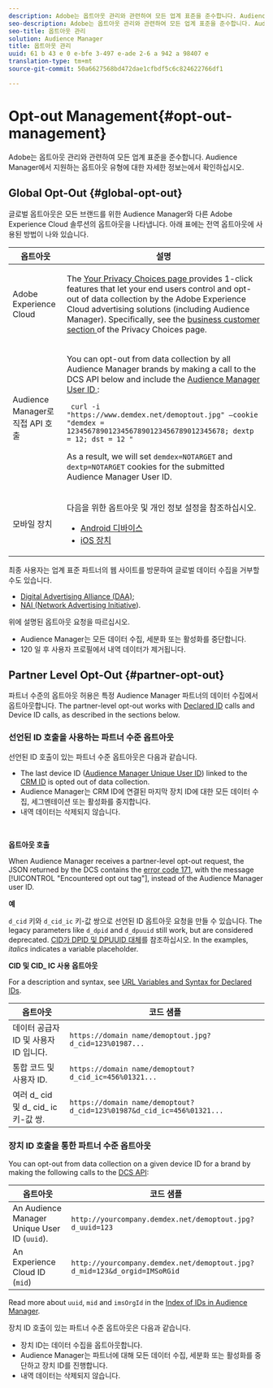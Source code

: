 ```yaml
---
description: Adobe는 옵트아웃 관리와 관련하여 모든 업계 표준을 준수합니다. Audience Manager에서 지원하는 옵트아웃 유형에 대한 자세한 정보는에서 확인하십시오.
seo-description: Adobe는 옵트아웃 관리와 관련하여 모든 업계 표준을 준수합니다. Audience Manager에서 지원하는 옵트아웃 유형에 대한 자세한 정보는에서 확인하십시오.
seo-title: 옵트아웃 관리
solution: Audience Manager
title: 옵트아웃 관리
uuid: 61 b 43 e 0 e-bfe 3-497 e-ade 2-6 a 942 a 98407 e
translation-type: tm+mt
source-git-commit: 50a6627568bd472dae1cfbdf5c6c824622766df1

---
```



# Opt-out Management{#opt-out-management}

Adobe는 옵트아웃 관리와 관련하여 모든 업계 표준을 준수합니다. Audience Manager에서 지원하는 옵트아웃 유형에 대한 자세한 정보는에서 확인하십시오.

## Global Opt-Out {#global-opt-out}

글로벌 옵트아웃은 모든 브랜드를 위한 Audience Manager와 다른 Adobe Experience Cloud 솔루션의 옵트아웃을 나타냅니다. 아래 표에는 전역 옵트아웃에 사용된 방법이 나와 있습니다.

<table id="table_F1027B9633E948DCBB11C141B381682A"> 
 <thead> 
  <tr> 
   <th colname="col1" class="entry"> 옵트아웃 </th> 
   <th colname="col2" class="entry"> 설명 </th> 
  </tr> 
 </thead>
 <tbody> 
  <tr> 
   <td colname="col1"> <p>Adobe Experience Cloud </p> </td> 
   <td colname="col2"> <p>The <a href="https://www.adobe.com/privacy/opt-out.html#customeruse" format="http" scope="external"> Your Privacy Choices page </a> provides 1-click features that let your end users control and opt-out of data collection by the Adobe Experience Cloud advertising solutions (including Audience Manager). Specifically, see the <a href="https://www.adobe.com/privacy/opt-out.html#customeruse" format="http" scope="external"> business customer section </a> of the Privacy Choices page. </p> </td> 
  </tr> 
  <tr> 
   <td colname="col1"> <p>Audience Manager로 직접 API 호출 </p> </td> 
   <td colname="col2"> <p>You can opt-out from data collection by all Audience Manager brands by making a call to the DCS API below and include the <a href="../../reference/ids-in-aam.md"> Audience Manager User ID </a>: </p> <p> <code> curl -i "https://www.demdex.net/demoptout.jpg" —cookie "demdex = 12345678901234567890123456789012345678; dextp = 12; dst = 12 " </code> </p> <p>As a result, we will set <code>demdex=NOTARGET</code> and <code>dextp=NOTARGET</code> cookies for the submitted Audience Manager User ID. </p> </td> 
  </tr> 
  <tr> 
   <td colname="col1"> <p>모바일 장치 </p> </td> 
   <td colname="col2"> <p>다음을 위한 옵트아웃 및 개인 정보 설정을 참조하십시오. </p> <p> 
     <ul id="ul_78042D6D302F4119A2439BF71F228288"> 
      <li id="li_5A0EDABDEF454FEEBBBFF4D68CC9A366"> <a href="https://marketing.adobe.com/resources/help/en_US/mobile/android/privacy.html" format="https" scope="external"> Android 디바이스 </a> </li> 
      <li id="li_690067D869B84A9598AA97388D56F1BE"> <a href="https://marketing.adobe.com/resources/help/en_US/mobile/ios/privacy.html" format="https" scope="external"> iOS 장치 </a> </li> 
     </ul> </p> </td> 
  </tr> 
 </tbody> 
</table>

최종 사용자는 업계 표준 파트너의 웹 사이트를 방문하여 글로벌 데이터 수집을 거부할 수도 있습니다.

* [Digital Advertising Alliance (DAA)](https://optout.aboutads.info/?c=2#!/);
* [NAI (Network Advertising Initiative](https://optout.networkadvertising.org/?c=1#!/)).

위에 설명된 옵트아웃 요청을 따르십시오.

* Audience Manager는 모든 데이터 수집, 세분화 또는 활성화를 중단합니다.
* 120 일 후 사용자 프로필에서 내역 데이터가 제거됩니다.

## Partner Level Opt-Out {#partner-opt-out}

파트너 수준의 옵트아웃 허용은 특정 Audience Manager 파트너의 데이터 수집에서 옵트아웃합니다. The partner-level opt-out works with [Declared ID](../../features/declared-ids.md) calls and Device ID calls, as described in the sections below.

### 선언된 ID 호출을 사용하는 파트너 수준 옵트아웃

선언된 ID 호출이 있는 파트너 수준 옵트아웃은 다음과 같습니다.

* The last device ID ([Audience Manager Unique User ID](../../reference/ids-in-aam.md)) linked to the [CRM ID](../../reference/ids-in-aam.md) is opted out of data collection.
* Audience Manager는 CRM ID에 연결된 마지막 장치 ID에 대한 모든 데이터 수집, 세그멘테이션 또는 활성화를 중지합니다.
* 내역 데이터는 삭제되지 않습니다.

<br/>

**옵트아웃 호출**

When Audience Manager receives a partner-level opt-out request, the JSON returned by the DCS contains the [error code 171](../../api/dcs-intro/dcs-api-reference/dcs-error-codes.md#opt-out-error-codes), with the message [!UICONTROL "Encountered opt out tag"], instead of the Audience Manager user ID.

<!-- 

<p> 
 <ul id="ul_65EF2E1ED8F24457A35299E38AFE1DBE"> 
  <li id="li_832D0B507BC64782A5D3662FD5173A37">Audience Manager can pass in a declared ID opt-out alongside an Audience Manager UUID in the URL. </li> 
  <li id="li_D6C41CB385C5401D98156E5A3D79AAEE">The declared ID opt-out is stored in the Profile Cache Server (PCS) on a per-partner basis. There is no platform-level opt-out using declared IDs. Additionally, Audience Manager opts the user out from that particular region on the edge (the opt-out does not cross DCS regions). </li> 
 </ul> </p>

 -->

<!-- 

<p>See <a href="../../overview/data-security-and-privacy/data-privacy.md"> Data Privacy </a> for more information about opting-out of data collection. </p>

 -->



**예**

`d_cid` 키와 `d_cid_ic` 키-값 쌍으로 선언된 ID 옵트아웃 요청을 만들 수 있습니다. The legacy parameters like `d_dpid` and `d_dpuuid` still work, but are considered deprecated. [CID가 DPID 및 DPUUID 대체](../../reference/cid.md)를 참조하십시오. In the examples, *italics* indicates a variable placeholder.

**CID 및 CID_ IC 사용 옵트아웃**

For a description and syntax, see [URL Variables and Syntax for Declared IDs](../../features/declared-ids.md#variables-and-syntax).

| 옵트아웃 | 코드 샘플 |
|--- |--- |
| 데이터 공급자 ID 및 사용자 ID 입니다. | `https://domain name/demoptout.jpg?d_cid=123%01987...` |
| 통합 코드 및 사용자 ID. | `https://domain name/demoptout?d_cid_ic=456%01321...` |
| 여러 d_ cid 및 d_ cid_ ic 키-값 쌍. | `https://domain name/demoptout?d_cid=123%01987&d_cid_ic=456%01321...` |

### 장치 ID 호출을 통한 파트너 수준 옵트아웃

You can opt-out from data collection on a given device ID for a brand by making the following calls to the [DCS API](/help/using/api/dcs-intro/dcs-api-reference/dcs-api-reference-overview.md):

| 옵트아웃 | 코드 샘플 |
|--- |--- |
| An Audience Manager Unique User ID (`uuid`). | `http://yourcompany.demdex.net/demoptout.jpg?d_uuid=123` |
| An Experience Cloud ID (`mid`) | `http://yourcompany.demdex.net/demoptout.jpg?d_mid=123&d_orgid=IMSoRGid` |

Read more about `uuid`, `mid` and `imsOrgId` in the [Index of IDs in Audience Manager](/help/using/reference/ids-in-aam.md).

장치 ID 호출이 있는 파트너 수준 옵트아웃은 다음과 같습니다.

* 장치 ID는 데이터 수집을 옵트아웃합니다.
* Audience Manager는 파트너에 대해 모든 데이터 수집, 세분화 또는 활성화를 중단하고 장치 ID를 진행합니다.
* 내역 데이터는 삭제되지 않습니다.
